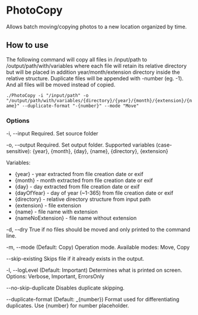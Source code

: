 # PhotoCopy
 
Allows batch moving/copying photos to a new location organized by time.

## How to use

The following command will copy all files in /input/path to /output/path/with/variables
where each file will retain its relative directory but will be placed in addition year/month/extension directory inside the relative structure. Duplicate files will be appended with -number (eg. -1). And all files will be moved instead of copied.

`
./PhotoCopy -i "/input/path" -o "/output/path/with/variables/{directory}/{year}/{month}/{extension}/{name}" --duplicate-format "-{number}" --mode "Move"
`

### Options

-i, --input            Required. Set source folder

-o, --output           Required. Set output folder. Supported variables (case-sensitive): {year}, {month}, {day}, {name}, {directory}, {extension}

Variables:

* {year} -  year extracted from file creation date or exif
* {month} - month extracted from file creation date or exif
* {day} - day extracted from file creation date or exif
* {dayOfYear} - day of year (~1-365) from file creation date or exif
* {directory} - relative directory structure from input path
* {extension} - file extension
* {name} - file name with extension
* {nameNoExtension} - file name without extension

-d, --dry              True if no files should be moved and only printed to the command line.

-m, --mode             (Default: Copy) Operation mode. Available modes: Move, Copy

--skip-existing        Skips file if it already exists in the output.

-l, --logLevel         (Default: Important) Determines what is printed on screen. Options: Verbose, Important, ErrorsOnly

--no-skip-duplicate    Disables duplicate skipping.

--duplicate-format     (Default: _{number}) Format used for differentiating duplicates. Use {number} for number placeholder.